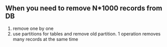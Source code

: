 ## When you need to remove N*1000 records from DB

1. remove one by one
2. use partitions for tables and remove old partition. 1 operation removes many records at the same time

